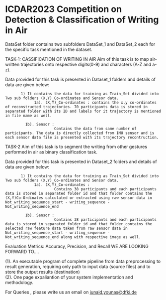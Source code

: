 # ICDAR2023 Competition on Detection & Classification of Writing in Air

DataSet folder contains two subfolders DataSet_1 and DataSet_2 each for the specific task mentioned in the dataset.

TASK-1:
CASSIFICATION OF WRITING IN AIR
Aim of this task is to map air-written trajectories onto respective digits(0-9) and characters (A-Z and a-z).

Data provided for this task is presented in Dataset_1 folders and details of data are given below:
 
           1) It contains the data for training as Train_Set divided into Two sub folders (X,Y)_Co-ordinates and Sensor data.
	             1a). (X,Y)_Co-ordinates : contains the x,y co-ordinates of reconstructed trajectories. 70 participants data is stored in separated folder with its ID and labels for it trajectory is mentioned in file name as well.
				  
		     1b). Sensor : 
		                  Contains the data from same number of participants. The data is directly collected from IMU sensor and is each sensor data file is presented with its trajectory recontruction.
				  
TASK-2
Aim of this task is to segment the writing from other gestures performed in air as binary classification task.
  
Data provided for this task is presented in Dataset_2 folders and details of data are given below:

           1) It contains the data for training as Train_Set divided into Two sub folders (X,Y)_Co-ordinates and Sensor data.
	             1a). (X,Y)_Co-ordinates : 
		                  Contains 38 participants and each participants data is stored in separated folder id and that folder contains the (X,Y)Co-Ordinates calculated or extracted using raw sensor data in Not_writing_sequence_start - writing_sequence - Not_writing_sequence_end 
				  
		     1b). Sensor : 
		                  Contains 38 participants and each participants data is stored in separated folder id and that folder contains the selected raw feature data taken from raw sensor data in Not_writing_sequence_start - writing_sequence - Not_writing_sequence_end along with respective image as well.
				  
Evaluation Metrics:
 Accuracy, Precision, and Recall 
WE ARE LOOKING FORWARD TO....

(1). An executable program of complete pipeline from data preprocessing to result generation, requiring only path to input data (source files) and to store the output results (destination)  
(2). One page expaliantion of your system implementation and methodology.

For Queries , please write us an email on junaid.younas@dfki.de

